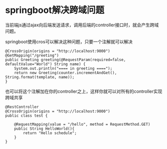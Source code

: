 # springboot解决跨域问题

当前端js通过ajax向后端发送请求，调用后端的controller接口时，就会产生跨域问题。

springboot使用cros可以解决这种问题，只要一个注解就可以解决

```text
@CrossOrigin(origins = "http://localhost:9000")
@GetMapping("/greeting")
public Greeting greeting(@RequestParam(required=false, defaultValue="World") String name) {
    System.out.println("==== in greeting ====");
    return new Greeting(counter.incrementAndGet(), String.format(template, name));
}
```

也可以将这个注解加在你的controller之上，这样你就可以对所有的controller实现跨域共享

```text
@RestController
@CrossOrigin(origins = "http://localhost:9000")
public class test {

    @RequestMapping(value = "/hello", method = RequestMethod.GET)
    public String HelloWorld(){
        return "Hello schedule";
    }
}
```

